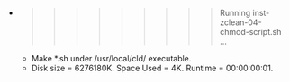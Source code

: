 * >>>>>>>>> Running inst-zclean-04-chmod-script.sh ...
  * Make *.sh under /usr/local/cld/ executable.
  * Disk size = 6276180K. Space Used = 4K. Runtime = 00:00:00:01.
